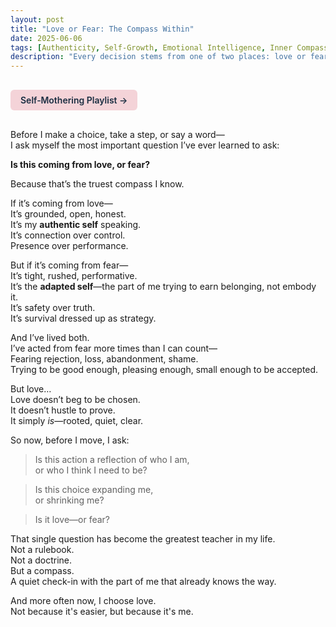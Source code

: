 ```yaml
---
layout: post
title: "Love or Fear: The Compass Within"
date: 2025-06-06
tags: [Authenticity, Self-Growth, Emotional Intelligence, Inner Compass, Healing]
description: "Every decision stems from one of two places: love or fear. One is your true self. The other, your performance self."
---
```


<a href="https://music.youtube.com/playlist?list=PLuO5E1rh5RqIzePJeOjdXo62gwnYJ748_&si=NvtF0mzI9Sx2IoPu&shuffle=1" 
   target="_blank" 
   class="back-button"
   style="display:inline-block; margin: 1rem auto; background-color: #F4D3D8; color: #1A2D41; padding: 0.5rem 1rem; border-radius: 6px; font-weight: 600; text-decoration: none;">
  Self‑Mothering Playlist →
</a>

Before I make a choice, take a step, or say a word—  
I ask myself the most important question I’ve ever learned to ask:

**Is this coming from love, or fear?**

Because that’s the truest compass I know.

If it’s coming from love—  
It’s grounded, open, honest.  
It’s my **authentic self** speaking.  
It’s connection over control.  
Presence over performance.

But if it’s coming from fear—  
It’s tight, rushed, performative.  
It’s the **adapted self**—the part of me trying to earn belonging, not embody it.  
It’s safety over truth.  
It’s survival dressed up as strategy.

And I’ve lived both.  
I’ve acted from fear more times than I can count—  
Fearing rejection, loss, abandonment, shame.  
Trying to be good enough, pleasing enough, small enough to be accepted.

But love…  
Love doesn’t beg to be chosen.  
It doesn’t hustle to prove.  
It simply *is*—rooted, quiet, clear.

So now, before I move, I ask:

> Is this action a reflection of who I am,  
> or who I think I need to be?

> Is this choice expanding me,  
> or shrinking me?

> Is it love—or fear?

That single question has become the greatest teacher in my life.  
Not a rulebook.  
Not a doctrine.  
But a compass.  
A quiet check-in with the part of me that already knows the way.

And more often now, I choose love.  
Not because it's easier, but because it's me.
